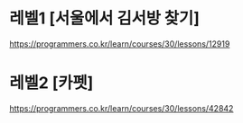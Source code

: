 # 레벨1 [서울에서 김서방 찾기]
https://programmers.co.kr/learn/courses/30/lessons/12919

# 레벨2 [카펫]
https://programmers.co.kr/learn/courses/30/lessons/42842

